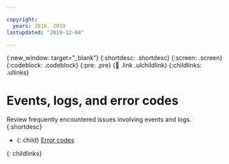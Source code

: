 ```yaml
---

copyright:
  years: 2016, 2019
lastupdated: "2019-12-04"

---
```


{:new_window: target="_blank"}
{:shortdesc: .shortdesc}
{:screen: .screen}
{:codeblock: .codeblock}
{:pre: .pre}
{:child: .link .ulchildlink}
{:childlinks: .ullinks}

# Events, logs, and error codes

Review frequently encountered issues involving events and logs.
{:shortdesc}

- {: child} [Error codes](error_codes.md) <br />

{: childlinks}
